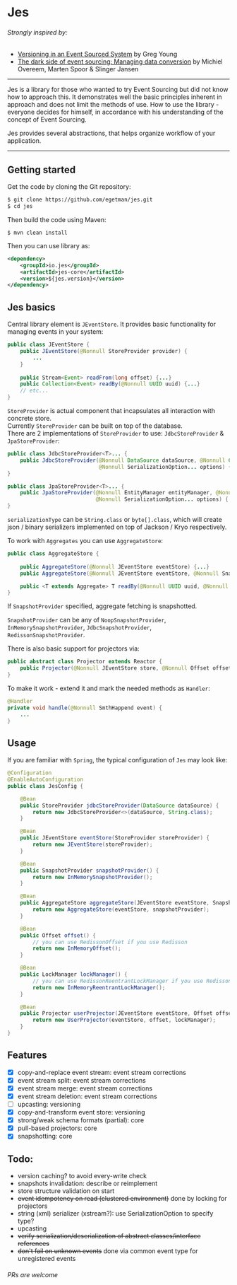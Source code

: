 # Jes 
###### Strongly inspired by:
* [Versioning in an Event Sourced System](https://leanpub.com/esversioning) by Greg Young
* [The dark side of event sourcing: Managing data conversion](https://ieeexplore.ieee.org/document/7884621) by Michiel Overeem, Marten Spoor & Slinger Jansen 

---
Jes is a library for those who wanted to try Event Sourcing but did not know how to approach this. 
It demonstrates well the basic principles inherent in approach and does not limit the methods of use.
How to use the library - everyone decides for himself, in accordance with his understanding of the concept of Event 
Sourcing.

Jes provides several abstractions, that helps organize workflow of your application.
 
---
## Getting started
Get the code by cloning the Git repository:
```sh
$ git clone https://github.com/egetman/jes.git
$ cd jes
```
Then build the code using Maven:
```
$ mvn clean install
```

Then you can use library as:
```xml
<dependency>
    <groupId>io.jes</groupId>
    <artifactId>jes-core</artifactId>
    <version>${jes.version}</version>
</dependency>
```

## Jes basics
Central library element is `JEventStore`. It provides basic functionality for managing events in your system:

```java
public class JEventStore {
    public JEventStore(@Nonnull StoreProvider provider) {
    	...
    }
    
    public Stream<Event> readFrom(long offset) {...}
    public Collection<Event> readBy(@Nonnull UUID uuid) {...}
    // etc...
}
```
`StoreProvider` is actual component that incapsulates all interaction with concrete store.  
Currently `StoreProvider` can be built on top of the database.  
There are 2 implementations of `StoreProvider` to use: `JdbcStoreProvider` & `JpaStoreProvider`:

```java
public class JdbcStoreProvider<T>... {
    public JdbcStoreProvider(@Nonnull DataSource dataSource, @Nonnull Class<T> serializationType,
                             @Nonnull SerializationOption... options) {
}

public class JpaStoreProvider<T>... {
    public JpaStoreProvider(@Nonnull EntityManager entityManager, @Nonnull Class<T> serializationType, 
                            @Nonnull SerializationOption... options) {
}
```

`serializationType` can be `String.class` or `byte[].class`, which will create json / binary serializers implemented
 on top of Jackson / Kryo respectively.

To work with `Aggregates` you can use `AggregateStore`:

```java
public class AggregateStore { 
    
    public AggregateStore(@Nonnull JEventStore eventStore) {...}
    public AggregateStore(@Nonnull JEventStore eventStore, @Nonnull SnapshotProvider snapshotProvider) {...}

    public <T extends Aggregate> T readBy(@Nonnull UUID uuid, @Nonnull Class<T> type) {...}
}
```

If `SnapshotProvider` specified, aggregate fetching is snapshotted.

`SnapshotProvider` can be any of `NoopSnapshotProvider`, `InMemorySnapshotProvider`, `JdbcSnapshotProvider`, 
`RedissonSnapshotProvider`.

There is also basic support for projectors via:
```java
public abstract class Projector extends Reactor { 
    public Projector(@Nonnull JEventStore store, @Nonnull Offset offset, @Nonnull LockManager lockManager) {...}
}
```

To make it work - extend it and mark the needed methods as `Handler`:
```java
@Handler
private void handle(@Nonnull SmthHappend event) {
    ...
}
```

## Usage
If you are familiar with `Spring`, the typical configuration of `Jes` may look like:
```java
@Configuration
@EnableAutoConfiguration
public class JesConfig {

    @Bean
    public StoreProvider jdbcStoreProvider(DataSource dataSource) {
        return new JdbcStoreProvider<>(dataSource, String.class);
    }

    @Bean
    public JEventStore eventStore(StoreProvider storeProvider) {
        return new JEventStore(storeProvider);
    }

    @Bean
    public SnapshotProvider snapshotProvider() {
        return new InMemorySnapshotProvider();
    }

    @Bean
    public AggregateStore aggregateStore(JEventStore eventStore, SnapshotProvider snapshotProvider) {
        return new AggregateStore(eventStore, snapshotProvider);
    }

    @Bean
    public Offset offset() {
        // you can use RedissonOffset if you use Redisson
        return new InMemoryOffset();
    }

    @Bean
    public LockManager lockManager() {
        // you can use RedissonReentrantLockManager if you use Redisson
        return new InMemoryReentrantLockManager();
    }

    @Bean
    public Projector userProjector(JEventStore eventStore, Offset offset, LockManager lockManager) {
        return new UserProjector(eventStore, offset, lockManager);
    }
}

```

## Features
- [x] copy-and-replace event stream: event stream corrections
- [x] event stream split: event stream corrections
- [x] event stream merge: event stream corrections
- [x] event stream deletion: event stream corrections
- [ ] upcasting: versioning
- [x] copy-and-transform event store: versioning
- [x] strong/weak schema formats (partial): core
- [x] pull-based projectors: core
- [x] snapshotting: core

## Todo:
 - version caching? to avoid every-write check
 - snapshots invalidation: describe or reimplement
 - store structure validation on start
 - ~~event idempotency on read (clustered environment)~~ done by locking for projectors
 - string (xml) serializer (xstream?): use SerializationOption to specify type?
 - upcasting
 - ~~verify serialization/deserialization of abstract classes/interface references~~
 - ~~don't fail on unknown events~~ done via common event type for unregistered events
 
 ###### PRs are welcome